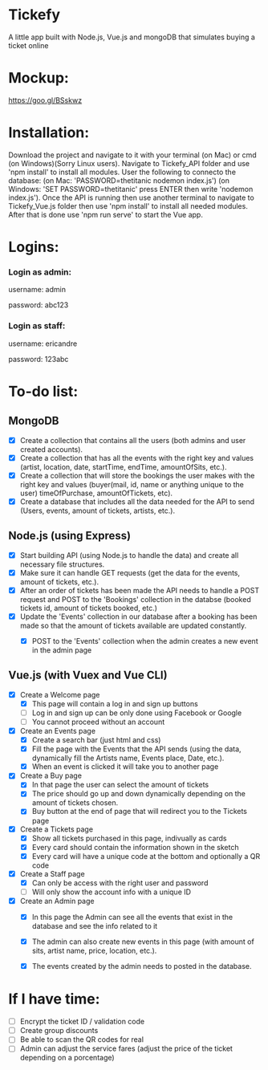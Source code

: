 # Tickefy
A little app built with Node.js, Vue.js and mongoDB that simulates buying a ticket online

# Mockup:
https://goo.gl/BSskwz

# Installation: 

Download the project and navigate to it with your terminal (on Mac) or cmd (on Windows)(Sorry Linux users). Navigate to Tickefy_API folder and use 'npm install' to install all modules.
User the following to connecto the database: (on Mac: 'PASSWORD=thetitanic nodemon index.js') (on Windows: 'SET PASSWORD=thetitanic' press ENTER then write 'nodemon index.js').
Once the API is running then use another terminal to navigate to Tickefy_Vue.js folder then use 'npm install' to install all needed modules. After that is done use 'npm run serve' to start the Vue app.

# Logins: 


### Login as admin:

username: admin

password: abc123

### Login as staff: 

username: ericandre

password: 123abc



# To-do list:

## MongoDB

- [X] Create a collection that contains all the users (both admins and user created accounts).
- [X] Create a collection that has all the events with the right key and values (artist, location, date, startTime, endTime, amountOfSits, etc.).
- [X] Create a collection that will store the bookings the user makes with the right key and values (buyer(mail, id, name or anything unique to the user) timeOfPurchase, amountOfTickets, etc).
- [X] Create a database that includes all the data needed for the API to send (Users, events, amount of tickets, artists, etc.).

## Node.js (using Express)

- [X] Start building API (using Node.js to handle the data) and create all necessary file structures.
- [X] Make sure it can handle GET requests (get the data for the events, amount of tickets, etc.).
- [X] After an order of tickets has been made the API needs to handle a POST request and POST to the 'Bookings' collection in the databse (booked tickets id, amount of tickets booked, etc.)
- [X] Update the 'Events' collection in our database after a booking has been made so that the amount of tickets available are updated constantly.
    - [X] POST to the 'Events' collection when the admin creates a new event in the admin page


## Vue.js (with Vuex and Vue CLI)

- [X] Create a Welcome page
    - [X] This page will contain a log in and sign up buttons
    - [ ] Log in and sign up can be only done using Facebook or Google
    - [ ] You cannot proceed without an account
- [X] Create an Events page
    - [X] Create a search bar (just html and css)
    - [X] Fill the page with the Events that the API sends (using the data, dynamically fill the Artists name, Events place, Date, etc.).
    - [X] When an event is clicked it will take you to another page 
- [X] Create a Buy page
    - [X] In that page the user can select the amount of tickets
    - [X] The price should go up and down dynamically depending on the amount of tickets chosen.
    - [X] Buy button at the end of page that will redirect you to the Tickets page
- [X] Create a Tickets page
    - [X] Show all tickets purchased in this page, indivually as cards
    - [X] Every card should contain the information shown in the sketch
    - [X] Every card will have a unique code at the bottom and optionally a QR code
- [X] Create a Staff page
    - [X] Can only be access with the right user and password
    - [ ] Will only show the account info with a unique ID 
- [X] Create an Admin page
    - [X] In this page the Admin can see all the events that exist in the database and see the info related to it
    - [X] The admin can also create new events in this page (with amount of sits, artist name, price, location, etc.).
    - [X] The events created by the admin needs to posted in the database.



# If I have time: 
- [ ] Encrypt the ticket ID / validation code
- [ ] Create group discounts
- [ ] Be able to scan the QR codes for real
- [ ] Admin can adjust the service fares (adjust the price of the ticket depending on a porcentage)
